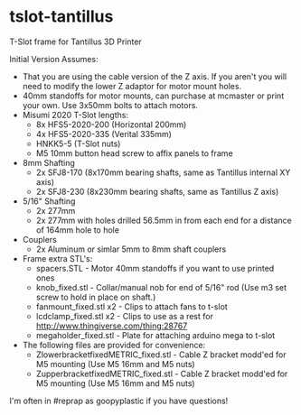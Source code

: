 tslot-tantillus
===============

T-Slot frame for Tantillus 3D Printer

Initial Version Assumes:

- That you are using the cable version of the Z axis. If you aren't you will need to modify the lower Z adaptor for motor mount holes.
- 40mm standoffs for motor mounts, can purchase at mcmaster or print your own. Use 3x50mm bolts to attach motors.
- Misumi 2020 T-Slot lengths:
     - 8x HFS5-2020-200 (Horizontal 200mm)
     - 4x HFS5-2020-335 (Verital 335mm)
     - HNKK5-5 (T-Slot nuts)
     - M5 10mm button head screw to affix panels to frame
- 8mm Shafting
     - 2x SFJ8-170 (8x170mm bearing shafts, same as Tantillus internal XY axis)
     - 2x SFJ8-230 (8x230mm bearing shafts, same as Tantillus Z axis)
- 5/16" Shafting
     - 2x 277mm
     - 2x 277mm with holes drilled 56.5mm in from each end for a distance of 164mm hole to hole
- Couplers
     - 2x Aluminum or simlar 5mm to 8mm shaft couplers
- Frame extra STL's:
     - spacers.STL - Motor 40mm standoffs if you want to use printed ones
     - knob_fixed.stl - Collar/manual nob for end of 5/16" rod (Use m3 set screw to hold in place on shaft.)
     - fanmount_fixed.stl x2 - Clips to attach fans to t-slot
     - lcdclamp_fixed.stl x2 - Clips to use as a rest for http://www.thingiverse.com/thing:28767
     - megaholder_fixed.stl - Plate for attaching arduino mega to t-slot
- The following files are provided for convenience:
     - ZlowerbracketfixedMETRIC_fixed.stl - Cable Z bracket modd'ed for M5 mounting (Use M5 16mm and M5 nuts)
     - ZupperbracketfixedMETRIC_fixed.stl - Cable Z bracket modd'ed for M5 mounting (Use M5 16mm and M5 nuts)

I'm often in #reprap as goopyplastic if you have questions!
